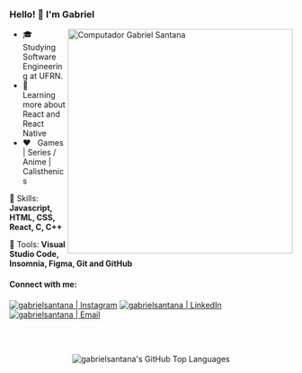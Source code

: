 ### Hello! 👋 I'm Gabriel

<img src="https://i.pinimg.com/originals/78/5a/1b/785a1b9c359640da6bc9cfe3670b42ba.png" width="400px" align="right" alt="Computador Gabriel Santana">

<p align="left"> 
  <ul>
    <li>🎓 &nbsp; Studying Software Engineering at UFRN.</li>
    <li>📘 &nbsp; Learning more about React and React Native</li>
    <li>❤️ &nbsp; Games | Series / Anime | Calisthenics</li>
  </ul>
</p>

<p align="left">
  🚀 Skills: <strong>Javascript, HTML, CSS, React, C, C++</strong>
</p>

<p align="left">
  💼 Tools: <strong>Visual Studio Code, Insomnia, Figma, Git and GitHub</strong>
</p>

#### Connect with me:

<!-- [<img align="left" alt="gabrielsantana | Website" src="https://img.shields.io/badge/Website-gabrielsantana-blue?style=flat-square&logo=google-chrome" />][website] -->
[<img align="center" alt="gabrielsantana | Instagram" src="https://img.shields.io/badge/Instagram-Gsodp-blue?style=flat-square&logo=instagram" />][instagram]
[<img align="center" alt="gabrielsantana | LinkedIn" src="https://img.shields.io/badge/LinkedIn-Gabriel%20Santana%20-blue?style=flat-square&logo=linkedin" />][linkedin]
[<img align="center" alt="gabrielsantana | Email" src="https://img.shields.io/badge/Email-gabsop@hotmail.com-blue?style=flat-square&logo=gmail" />][email]

<br />
<br />

<!-- <img align="left" alt="gabrielsantana's GitHub Stats" src="https://github-readme-stats.vercel.app/api?username=gabrielsantana&show_icons=true&hide_border=true&hide=contribs&theme=dracula" /> -->
<p align="center">
  <img alt="gabrielsantana's GitHub Top Languages" src="https://github-readme-stats.vercel.app/api/top-langs/?username=Gabsop&layout=compact&langs_count=6&hide_border=true&theme=dracula" />
</p>

[website]: https://Gabsop.github.io/portfolio/
[instagram]: https://www.instagram.com/Gsodp/
[linkedin]: https://www.linkedin.com/in/Gabrielsop/
[email]: mailto:gabsop@hotmail.com
